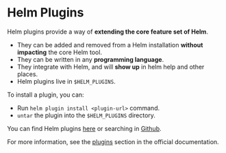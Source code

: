 # Helm Plugins

Helm plugins provide a way of **extending the core feature set of Helm**.

- They can be added and removed from a Helm installation **without
impacting** the core Helm tool.
- They can be written in any **programming language**.
- They integrate with Helm, and will **show up** in helm help and
other places.
- Helm plugins live in `$HELM_PLUGINS`.

To install a plugin, you can:

- Run `helm plugin install <plugin-url>` command.
- `untar` the plugin into the `$HELM_PLUGINS` directory.

You can find Helm plugins [here](https://helm.sh/docs/community/related/#helm-plugins)
or searching in [Github](https://github.com/search?q=topic%3Ahelm-plugin&type=Repositories).

For more information, see the [plugins](https://helm.sh/docs/topics/plugins/)
section in the official documentation.
